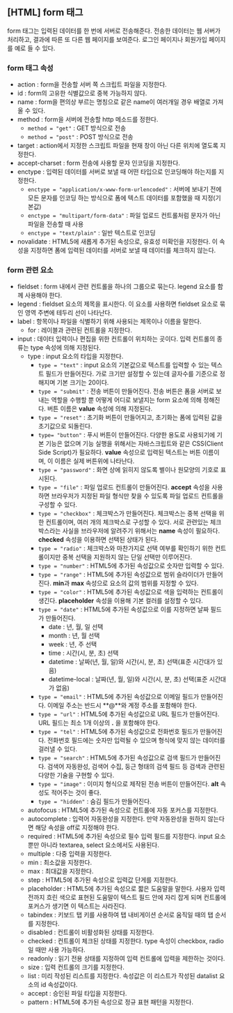## [HTML] form 태그
form 태그는 입력된 데이터를 한 번에 서버로 전송해준다. 전송한 데이터는 웹 서버가 처리하고, 결과에 따른 또 다른 웹 페이지를 보여준다. 로그인 페이지나 회원가입 페이지를 예로 들 수 있다.

### form 태그 속성
- action : form을 전송할 서버 쪽 스크립트 파일을 지정한다.
- id : form의 고유한 식별값으로 중복 가능하지 않다.
- name : form을 편의상 부르는 명칭으로 같은 name이 여러개일 경우 배열로 가져올 수 있다.
- method : form을 서버에 전송할 http 메소드를 정한다.
	- `method = "get"` : GET 방식으로 전송
	- `method = "post"` : POST 방식으로 전송
- target : action에서 지정한 스크립트 파일을 현재 창이 아닌 다른 위치에 열도록 지정한다.
- accept-charset : form 전송에 사용할 문자 인코딩을 지정한다.
- enctype : 입력된 데이터를 서버로 보낼 때 어떤 타입으로 인코딩해야 하는지를 지정한다.
	- `enctype = "application/x-www-form-urlencoded"` : 서버에 보내기 전에 모든 문자를 인코딩 하는 방식으로 폼에 텍스트 데이터를 포함했을 때 지정(기본값)
	- `enctype = "multipart/form-data"` : 파일 업로드 컨트롤처럼 문자가 아닌 파일을 전송할 때 사용
	- `enctype = "text/plain"` : 일반 텍스트로 인코딩
- novalidate : HTML5에 새롭게 추가된 속성으로, 유효성 미확인을 지정한다. 이 속성을 지정하면 폼에 입력된 데이터를 서버로 보낼 때 데이터를 체크하지 않는다.
 
### form 관련 요소
- fieldset : form 내에서 관련 컨트롤을 하나의 그룹으로 묶는다. legend 요소를 함께 사용해야 한다.
- legend : fieldset 요소의 제목을 표시한다. 이 요소를 사용하면 fieldset 요소로 묶인 영역 주변에 테두리 선이 나타난다.
- label : 항목이나 파일을 식별하기 위해 사용되는 제목이나 이름을 말한다.
	- for : 레이블과 관련된 컨트롤을 지정한다.
- input : 데이터 입력이나 편집을 위한 컨트롤이 위치하는 곳이다. 입력 컨트롤의 종류는 type 속성에 의해 지정된다.
	- type : input 요소의 타입을 지정한다.
		- `type = "text"` : input 요소의 기본값으로 텍스트를 입력할 수 있는 텍스트 필드가 만들어진다. 가로 크기만 설정할 수 있는데 글자수를 기준으로 정해지며 기본 크기는 20이다.
		- `type = "submit"` : 전송 버튼이 만들어진다. 전송 버튼은 폼을 서버로 보내는 역할을 수행할 뿐 어떻게 어디로 보낼지는 form 요소에 의해 정해진다. 버튼 이름은 **value** 속성에 의해 지정된다.
		- `type = "reset"` : 초기화 버튼이 만들어지고, 초기화는 폼에 입력된 값을 초기값으로 되돌린다.
		- `type= "button"` : 푸시 버튼이 만들어진다. 다양한 용도로 사용되기에 기본 기능은 없으며 기능 실행을 위해서는 자바스크립트와 같은 CSS(Client Side Script)가 필요하다. **value** 속성으로 입력된 텍스트는 버튼 이름이며, 이 이름은 실제 버튼위에 나타난다.
		- `type = "password"` : 화면 상에 읽히지 않도록 별이나 원모양의 기호로 표시된다.
		- `type = "file"` : 파일 업로드 컨트롤이 만들어진다. **accept** 속성을 사용하면 브라우저가 지정된 파일 형식만 찾을 수 있도록 파일 업로드 컨트롤을 구성할 수 있다.
		- `type = "checkbox"` : 체크박스가 만들어진다. 체크박스는 중복 선택을 위한 컨트롤이며, 여러 개의 체크박스로 구성할 수 있다. 서로 관련있는 체크박스라는 사실을 브라우저에 알려주기 위해서는 **name** 속성이 필요하다. **checked** 속성을 이용하면 선택된 상태가 된다.
		- `type = "radio"` : 체크박스와 마찬가지로 선택 여부를 확인하기 위한 컨트롤이지만 중복 선택을 지원하지 않는 단일 선택만 이루어진다.
		- `type = "number"` : HTML5에 추가된 속성값으로 숫자만 입력할 수 있다.
		- `type = "range"` : HTML5에 추가된 속성값으로 범위 슬라이더가 만들어진다. **min**과 **max** 속성으로 요소의 값의 범위를 지정할 수 있다.
		- `type = "color"` : HTML5에 추가된 속성값으로 색을 입력하는 컨트롤이 생긴다. **placeholder** 속성을 이용해 기본 컬러를 설정할 수 있다.
		- `type = "date"` : HTML5에 추가된 속성값으로 이를 지정하면 날짜 필드가 만들어진다. 
			- date : 년, 월, 일 선택
			- month : 년, 월 선택
			- week : 년, 주 선택
			- time : 시간(시, 분, 초) 선택
			- datetime : 날짜(년, 월, 일)와 시간(시, 분, 초) 선택(표준 시간대가 있음)
			- datetime-local : 날짜(년, 월, 일)와 시간(시, 분, 초) 선택(표준 시간대가 없음)
		- `type = "email"` : HTML5에 추가된 속성값으로 이메일 필드가 만들어진다. 이메일 주소는 반드시 **@**와 계정 주소를 포함해야 한다.
		- `type = "url"` : HTML5에 추가된 속성값으로 URL 필드가 만들어진다. URL 필드는 최소 1개 이상의 **.** 을 포함해야 한다.
		- `type = "tel"` : HTML5에 추가된 속성값으로 전화번호 필드가 만들어진다. 전화번호 필드에는 숫자만 입력될 수 있으며 형식에 맞지 않는 데이터를 걸러낼 수 있다.
		- `type = "search"` : HTML5에 추가된 속성값으로 검색 필드가 만들어진다. 검색어 자동완성, 검색어 수집, 둥근 형태의 검색 필드 등 검색과 관련된 다양한 기술을 구현할 수 있다.
		- `type = "image"` : 이미지 형식으로 제작된 전송 버튼이 만들어진다. **alt** 속성도 적어주는 것이 좋다.
		- `type = "hidden"` : 숨김 필드가 만들어진다. 
	- autofocus : HTML5에 추가된 속성으로 컨트롤에 자동 포커스를 지정한다.
	- autocomplete : 입력어 자동완성을 지정한다. 만약 자동완성을 원하지 않는다면 해당 속성을 off로 지정해야 한다.
	- required : HTML5에 추가된 속성으로 필수 입력 필드를 지정한다. input 요소 뿐만 아니라 textarea, select 요소에서도 사용된다.
	- multiple : 다중 입력을 지정한다.
	- min : 최소값을 지정한다.
	- max : 최대값을 지정한다.
	- step : HTML5에 추가된 속성으로 입력값 단게를 지정한다.
	- placeholder : HTML5에 추가된 속성으로 짧은 도움말을 말한다. 사용자 입력 전까지 흐린 색으로 표현된 도움말이 텍스트 필드 안에 자리 잡게 되며 컨트롤에 포커스가 생기면 이 텍스트는 사라진다.
	- tabindex : 키보드 탭 키를 사용하여 탭 내비게이션 순서로 움직일 때의 탭 순서를 지정한다.
	- disabled : 컨트롤이 비활성화된 상태를 지정한다.
	- checked : 컨트롤이 체크된 상태를 지정한다. type 속성이 checkbox, radio일 때만 사용 가능하다.
	- readonly : 읽기 전용 상태를 지정하여 입력 컨트롤에 입력을 제한하는 것이다.
	- size : 입력 컨트롤의 크기를 지정한다.
	- list : 미리 작성된 리스트를 지정한다. 속성값은 이 리스트가 작성된 datalist 요소의 id 속성값이다.
	- accept : 승인된 파일 타입을 지정한다.
	- pattern : HTML5에 추가된 속성으로 정규 표현 패턴을 지정한다.